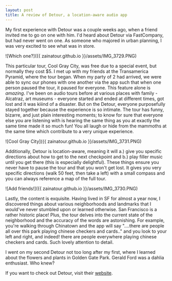 ```yaml
---
layout: post
title: A review of Detour, a location-aware audio app
---
```


My first experience with Detour was a couple weeks ago, when a friend invited me to go on one with him. I'd heard about Detour via FastCompany, but had never went on one. As someone who majored in urban planning, I was very excited to see what was in store.


![Which one?]({{ zainatour.github.io }}/assets/IMG_3729.PNG)


This particular tour, Cool Gray City, was free due to a special event, but normally they cost $5. I met up with my friends at the Transamerica Pyramid, where the tour began. When my party of 2 had arrived, we were able to sync our phones with one another via the app such that when one person paused the tour, it paused for everyone. This feature alone is *amazing*. I've been on audio tours before at various places with family - Alcatraz, art museums - everyone started and ended at different times, got lost and it was kiiind of a disaster. But on the Detour, everyone purposefully stayed together because the experience is so intimate. The tour has funny, bizarre, and just plain interesting moments; to know for sure that everyone else you are listening with is hearing the same thing as you at exactly the same time made it so much fun! You all laugh or hide from the mammoths at the same time which contribute to a very unique experience.

![Cool Gray City]({{ zainatour.github.io }}/assets/IMG_3731.PNG)


Additionally, Detour is location-aware, meaning it will a.) give you specific directions about how to get to the next checkpoint and b.) play filler music until you get there (this is especially delightful). These things ensure you never have to pause the tour and that you won't get lost. It gives you very specific directions (walk 50 feet, then take a left) with a small compass and you can always reference a map of the full tour. 


![Add friends!]({{ zainatour.github.io }}/assets/IMG_3730.PNG)


Lastly, the content is exquisite. Having lived in SF for almost a year now, I discovered things about various neighborhoods and landmarks that I would've never stumbled upon or learned otherwise. San Francisco is a rather historic place! Plus, the tour delves into the current state of the neighborhood and the accuracy of the words are astonishing. For example, you're walking through Chinatown and the app will say "....there are people all over this park playing chinese checkers and cards.." and you look to your left and right, and indeed! there are people everywhere playing chinese checkers and cards. Such lovely attention to detail.

I went on my second Detour not too long after my first, where I learned about the flowers and plants in Golden Gate Park. Gerald Ford was a dahlia enthusiast. Who knew?

If you want to check out Detour, visit their [website](https://www.detour.com/).
